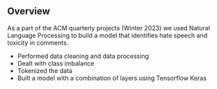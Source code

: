 ## Overview

As a part of the ACM quarterly projects (Winter 2023) we used Natural Language Processing to build a model that identifies hate speech and toxicity in comments.

- Performed data cleaning and data processing
- Dealt with class imbalance
- Tokenized the data
- Built a model with a combination of layers using Tensorflow Keras
